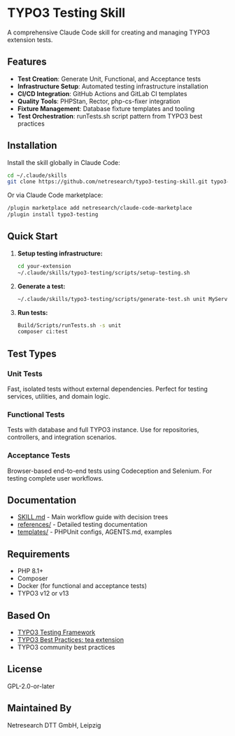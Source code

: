 # TYPO3 Testing Skill

A comprehensive Claude Code skill for creating and managing TYPO3 extension tests.

## Features

- **Test Creation**: Generate Unit, Functional, and Acceptance tests
- **Infrastructure Setup**: Automated testing infrastructure installation
- **CI/CD Integration**: GitHub Actions and GitLab CI templates
- **Quality Tools**: PHPStan, Rector, php-cs-fixer integration
- **Fixture Management**: Database fixture templates and tooling
- **Test Orchestration**: runTests.sh script pattern from TYPO3 best practices

## Installation

Install the skill globally in Claude Code:

```bash
cd ~/.claude/skills
git clone https://github.com/netresearch/typo3-testing-skill.git typo3-testing
```

Or via Claude Code marketplace:

```bash
/plugin marketplace add netresearch/claude-code-marketplace
/plugin install typo3-testing
```

## Quick Start

1. **Setup testing infrastructure:**
   ```bash
   cd your-extension
   ~/.claude/skills/typo3-testing/scripts/setup-testing.sh
   ```

2. **Generate a test:**
   ```bash
   ~/.claude/skills/typo3-testing/scripts/generate-test.sh unit MyService
   ```

3. **Run tests:**
   ```bash
   Build/Scripts/runTests.sh -s unit
   composer ci:test
   ```

## Test Types

### Unit Tests
Fast, isolated tests without external dependencies. Perfect for testing services, utilities, and domain logic.

### Functional Tests
Tests with database and full TYPO3 instance. Use for repositories, controllers, and integration scenarios.

### Acceptance Tests
Browser-based end-to-end tests using Codeception and Selenium. For testing complete user workflows.

## Documentation

- [SKILL.md](SKILL.md) - Main workflow guide with decision trees
- [references/](references/) - Detailed testing documentation
- [templates/](templates/) - PHPUnit configs, AGENTS.md, examples

## Requirements

- PHP 8.1+
- Composer
- Docker (for functional and acceptance tests)
- TYPO3 v12 or v13

## Based On

- [TYPO3 Testing Framework](https://docs.typo3.org/m/typo3/reference-coreapi/main/en-us/Testing/)
- [TYPO3 Best Practices: tea extension](https://github.com/TYPO3BestPractices/tea)
- TYPO3 community best practices

## License

GPL-2.0-or-later

## Maintained By

Netresearch DTT GmbH, Leipzig
